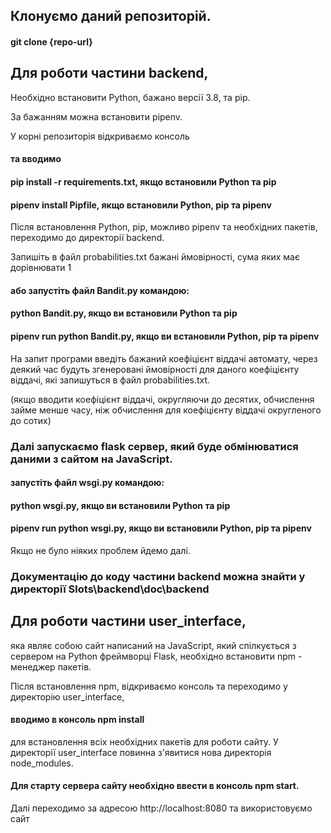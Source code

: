 ## Клонуємо даний репозиторій.
#### git clone {repo-url}

## Для роботи частини backend, 
Необхідно встановити Python, бажано версії 3.8, та pip.

За бажанням можна встановити pipenv.

У корні репозиторія відкриваємо консоль 
#### та вводимо 
#### pip install -r requirements.txt, якщо встановили Python та pip
#### pipenv install Pipfile, якщо встановили Python, pip та pipenv

Після встановлення Python, pip, можливо pipenv та необхідних пакетів, переходимо до директорії backend.

Запишіть в файл probabilities.txt бажані ймовірності, сума яких має дорівнювати 1

#### або запустіть файл Bandit.py командою:
#### python Bandit.py, якщо ви встановили Python та pip
#### pipenv run python Bandit.py, якщо ви встановили Python, pip та pipenv

На запит програми введіть бажаний коефіцієнт віддачі автомату, 
через деякий час будуть згенеровані ймовірності для даного коефіцієнту віддачі, 
які запишуться в файл probabilities.txt.

(якщо вводити коефіцієнт віддачі, округляючи до десятих, обчислення займе менше часу, 
ніж обчислення для коефіцієнту віддачі округленого до сотих)

### Далі запускаємо flask сервер, який буде обмінюватися даними з сайтом на JavaScript.
#### запустіть файл wsgi.py командою:
#### python wsgi.py, якщо ви встановили Python та pip
#### pipenv run python wsgi.py, якщо ви встановили Python, pip та pipenv
Якщо не було ніяких проблем йдемо далі.
### Документацію до коду частини backend можна знайти у директорії Slots\backend\doc\backend 

## Для роботи частини user_interface, 
яка являє собою сайт написаний на JavaScript, 
який спілкується з сервером на Python фреймворці Flask,
необхідно встановити npm - менеджер пакетів.

Після встановлення npm, відкриваємо консоль та переходимо у директорію user_interface,
#### вводимо в консоль npm install 
для встановлення всіх необхідних пакетів для роботи сайту.
У директорії user_interface повинна з'явитися нова директорія node_modules.
#### Для старту сервера сайту необхідно ввести в консоль npm start.
Далі переходимо за адресою http://localhost:8080
та використовуємо сайт